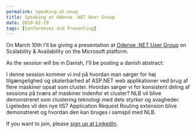 ```yaml
---
permalink: speaking-at-onug
title: Speaking at Odense .NET User Group
date: 2010-02-19
tags: [Conferences and Presenting]
---
```

On March 10th I'll be giving a presentation at [Odense .NET User Group](http://www.onug.dk/) on Scalability & Availability on the Microsoft platform.

<!-- more -->

As the session will be in Danish, I'll be posting a danish abstract:

I denne session kommer vi ind på hvordan man sørger for høj tilgængelighed og skalerbarhed af ASP.NET web applikationer ved brug af flere maskiner opsat som cluster. Hvordan sørger vi for konsistent deling af sessions på tværs af maskiner indenfor et cluster? NLB vil blive demonstreret som clustering teknologi med dets styrker og svagheder. Ligeledes vil den nye IIS7 Application Request Routing extension blive demonstreret og hvordan den kan bruges i samspil med NLB.

If you want to join, please [sign up at LinkedIn](http://www.linkedin.com/osview/canvas?_ch_page_id=1&_ch_panel_id=1&_ch_app_id=7083120&_applicationId=2000&_ownerId=0&appParams={%22go_to%22:%22events/233429%22,%22referrer%22:%22public%22}).
